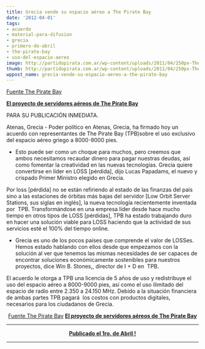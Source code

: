 ```yaml
---
title: Grecia vende su espacio aéreo a The Pirate Bay
date: '2012-04-01'
tags:
- acuerdo
- material-para-difusion
- grecia
- primero-de-abril
- the-pirate-bay
- uso-del-espacio-aereo
image: http://partidopirata.com.ar/wp-content/uploads/2011/04/250px-The_Pirate_Bay_logo.svg_.png
thumb: http://partidopirata.com.ar/wp-content/uploads/2011/04/250px-The_Pirate_Bay_logo.svg_-150x150.png
wppost_name: grecia-vende-su-espacio-aereo-a-the-pirate-bay
---
```


<a href="https://thepiratebay.se/blog/211" target="_blank">Fuente The Pirate Bay</a>

<strong><a href="http://partidopirata.com.ar/3567/piratas-en-el-espacio-the-pirate-bay-y-sus-servidores-aereos">El proyecto de servidores aéreos de The Pirate Bay</a></strong>

PARA SU PUBLICACIÓN INMEDIATA.

Atenas, Grecia - Poder político en Atenas, Grecia, ha firmado hoy un acuerdo con representantes de The Pirate Bay (TPB)sobre el uso exclusivo del espacio aéreo griego a 8000-9000 pies.
- Esto puede ser como un choque para muchos, pero creemos que ambos necesitamos recaudar dinero para pagar nuestras deudas, así como fomentar la creatividad en las nuevas tecnologías. Grecia quiere convertirse en líder en LOSS [pérdida], dijo Lucas Papadams, el nuevo y crispado Primer Ministro elegido en Grecia.

Por loss [pérdida] no se están refiriendo al estado de las finanzas del país sino a las estaciones de órbitas más bajas del servidor [Low Orbit Server Stations, sus siglas en inglés], la nueva tecnología recientemente inventada por  TPB. Transformándose en una empresa líder desde hace mucho tiempo en otros tipos de LOSS [pérdidas], TPB ha estado trabajando duro en hacer una solución viable para LOSS haciendo que la actividad de sus servicios esté el 100% del tiempo online.
- Grecia es uno de los pocos países que comprende el valor de LOSSes. Hemos estado hablando con ellos desde que empezamos con la solución al ver que tenemos las mismas necesidades de ser capaces de encontrar soluciones económicamente sostenibles para nuestros proyectos, dice Win B. Stones,, director de I + D en  TPB.

El acuerdo le otorga a TPB una licencia de 5 años de uso y redistribuye el uso del espacio aéreo a 8000-9000 pies, así como el uso ilimitado del espacio de radio entre 2.350 a 24.150 MHz. Debido a la situación financiera de ambas partes TPB pagará  los costos con productos digitales, necesarios para los ciudadanos de Grecia.
<p style="text-align: center;"><a href="https://thepiratebay.se/blog/211" target="_blank">Fuente The Pirate Bay</a>
<strong><a href="http://partidopirata.com.ar/3567/piratas-en-el-espacio-the-pirate-bay-y-sus-servidores-aereos">El proyecto de servidores aéreos de The Pirate Bay</a></strong></p>


<hr />
<p style="text-align: center;"><strong><a href="http://cinabrio.over-blog.es/article-1-de-abril-dia-de-la-mentira-fecha-que-en-francia-italia-uk-y-brasil-es-poisson-d-avril-pesce-d-aprile-april-fool-s-day-o-dia-da-mentira-70780421.html" target="_blank">Publicado el 1ro. de Abril !</a></strong></p>


<hr />
